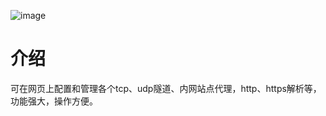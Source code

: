![image](https://github.com/ehang-io/nps/blob/master/image/web2.png?raw=true)

# 介绍

可在网页上配置和管理各个tcp、udp隧道、内网站点代理，http、https解析等，功能强大，操作方便。
